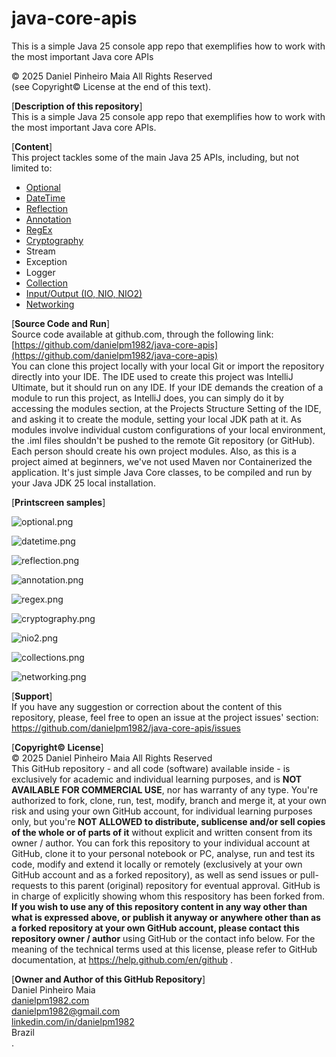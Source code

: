 # java-core-apis

This is a simple Java 25 console app repo that exemplifies how to work with the most important Java core APIs

© 2025 Daniel Pinheiro Maia All Rights Reserved<br>
(see Copyright© License at the end of this text).

[**Description of this repository**]<br>
This is a simple Java 25 console app repo that exemplifies how to work with the most important Java core APIs.

[**Content**]<br>
This project tackles some of the main Java 25 APIs, including, but not limited to:
- [Optional](https://github.com/danielpm1982/java-core-apis/tree/master/src/com/danielpm1982/optional)
- [DateTime](https://github.com/danielpm1982/java-core-apis/tree/master/src/com/danielpm1982/datetime)
- [Reflection](https://github.com/danielpm1982/java-core-apis/tree/master/src/com/danielpm1982/reflection)
- [Annotation](https://github.com/danielpm1982/java-core-apis/tree/master/src/com/danielpm1982/annotation)
- [RegEx](https://github.com/danielpm1982/java-core-apis/tree/master/src/com/danielpm1982/regex)
- [Cryptography](https://github.com/danielpm1982/java-core-apis/tree/master/src/com/danielpm1982/cryptography)
- Stream
- Exception
- Logger
- [Collection](https://github.com/danielpm1982/java-core-apis/tree/master/src/com/danielpm1982/collection)
- [Input/Output (IO, NIO, NIO2)](https://github.com/danielpm1982/java-core-apis/tree/master/src/com/danielpm1982/nio2)
- [Networking](https://github.com/danielpm1982/java-core-apis/tree/master/src/com/danielpm1982/networking)

[**Source Code and Run**]<br>
Source code available at github.com, through the following link:<br>
[https://github.com/danielpm1982/java-core-apis](https://github.com/danielpm1982/java-core-apis) <br>
You can clone this project locally with your local Git or import the repository directly into your IDE. The IDE used to create this project was IntelliJ Ultimate, but it should run on any IDE. If your IDE demands the creation of a module to run this project, as IntelliJ does, you can simply do it by accessing the modules section, at the Projects Structure Setting of the IDE, and asking it to create the module, setting your local JDK path at it. As modules involve individual custom configurations of your local environment, the .iml files shouldn't be pushed to the remote Git repository (or GitHub). Each person should create his own project modules. Also, as this is a project aimed at beginners, we've not used Maven nor Containerized the application. It's just simple Java Core classes, to be compiled and run by your Java JDK 25 local installation.

[**Printscreen samples**]<br>

![optional.png](./img/optional.png)

![datetime.png](./img/datetime.png)

![reflection.png](./img/reflection.png)

![annotation.png](./img/annotation.png)

![regex.png](./img/regex.png)

![cryptography.png](./img/cryptography.png)

![nio2.png](./img/nio2.png)

![collections.png](./img/collections.png)

![networking.png](./img/networking.png)

[**Support**]<br>
If you have any suggestion or correction about the content of this repository, please, feel free to open an issue at the project issues' section:<br>
https://github.com/danielpm1982/java-core-apis/issues

[**Copyright© License**]<br>
© 2025 Daniel Pinheiro Maia All Rights Reserved<br>
This GitHub repository - and all code (software) available inside - is exclusively for academic and individual learning purposes, and is **NOT AVAILABLE FOR COMMERCIAL USE**, nor has warranty of any type. You're authorized to fork, clone, run, test, modify, branch and merge it, at your own risk and using your own GitHub account, for individual learning purposes only, but you're **NOT ALLOWED to distribute, sublicense and/or sell copies of the whole or of parts of it** without explicit and written consent from its owner / author. You can fork this repository to your individual account at GitHub, clone it to your personal notebook or PC, analyse, run and test its code, modify and extend it locally or remotely (exclusively at your own GitHub account and as a forked repository), as well as send issues or pull-requests to this parent (original) repository for eventual approval. GitHub is in charge of explicitly showing whom this respository has been forked from. **If you wish to use any of this repository content in any way other than what is expressed above, or publish it anyway or anywhere other than as a forked repository at your own GitHub account, please contact this repository owner / author** using GitHub or the contact info below. For the meaning of the technical terms used at this license, please refer to GitHub documentation, at https://help.github.com/en/github .

[**Owner and Author of this GitHub Repository**]<br>
Daniel Pinheiro Maia<br>
[danielpm1982.com](https://www.danielpm1982.com)<br>
danielpm1982@gmail.com<br>
[linkedin.com/in/danielpm1982](https://www.linkedin.com/in/danielpm1982)<br>
Brazil<br>
.
